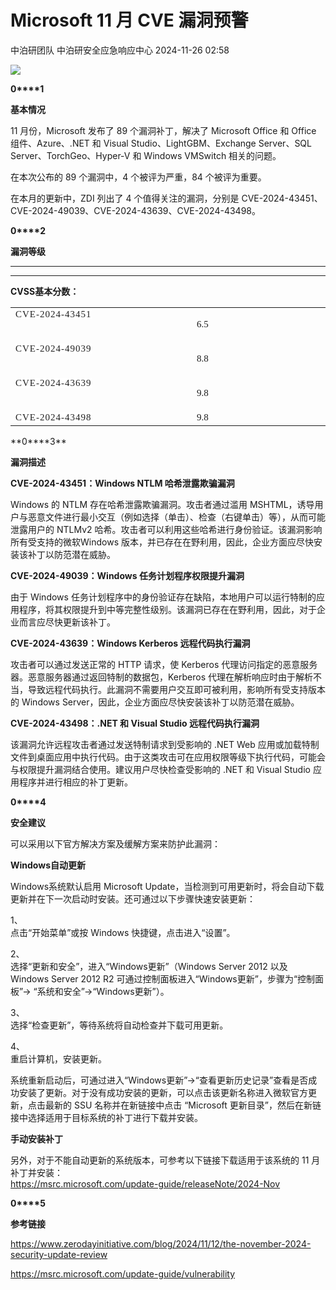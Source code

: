 #  Microsoft 11 月 CVE 漏洞预警   
中泊研团队  中泊研安全应急响应中心   2024-11-26 02:58  
  
![](https://mmbiz.qpic.cn/sz_mmbiz_png/mUaTzDpibU0vetM9X8rI8brRGOJtFHumo6iaZg1NuqiaYDiaRdOam4QRibvYKQAnaxdiaJSZXKGA1sUb1VXKjcGfojHg/640?wx_fmt=png&from=appmsg "")  
  
**0****1**  
  
  
**基本情况**  
  
11 月份，Microsoft 发布了 89 个漏洞补丁，解决了 Microsoft Office 和 Office 组件、Azure、.NET 和 Visual Studio、LightGBM、Exchange Server、SQL Server、TorchGeo、Hyper-V 和 Windows VMSwitch 相关的问题。  
  
在本次公布的 89 个漏洞中，4 个被评为严重，84 个被评为重要。  
  
在本月的更新中，ZDI 列出了 4 个值得关注的漏洞，分别是 CVE-2024-43451、CVE-2024-49039、CVE-2024-43639、CVE-2024-43498。  
  
**0****2**  
  
  
**漏洞等级**  
  
****  
****  
  
**CVSS基本分数：**  
  
<table><tbody><tr><td width="269" valign="top" style="word-break: break-all;"><section style="text-indent: 0em;"><span style="color: rgb(34, 34, 34);letter-spacing: 0.75pt;background: rgb(255, 255, 255);font-family: 宋体;font-size: 15px;">CVE-2024-43451</span></section></td><td width="269" valign="top" style="word-break: break-all;"><p style="text-indent: 2em;"><span style="font-family: 宋体;font-size: 15px;">  6.5</span></p></td></tr><tr><td width="269" valign="top" style="word-break: break-all;"><section style="text-indent: 0em;"><span style="color: rgb(34, 34, 34);letter-spacing: 0.75pt;background: rgb(255, 255, 255);font-family: 宋体;font-size: 15px;">CVE-2024-49039</span></section></td><td width="269" valign="top" style="word-break: break-all;"><p style="text-indent: 2em;"><span style="font-family: 宋体;font-size: 15px;">  8.8</span></p></td></tr><tr><td width="269" valign="top" style="word-break: break-all;"><section style="text-indent: 0em;"><span style="color: rgb(34, 34, 34);letter-spacing: 0.75pt;background: rgb(255, 255, 255);font-family: 宋体;font-size: 15px;">CVE-2024-43639</span></section></td><td width="269" valign="top" style="word-break: break-all;"><p style="text-indent: 2em;"><span style="font-family: 宋体;font-size: 15px;">  9.8</span></p></td></tr><tr><td width="269" valign="top" style="word-break: break-all;"><section style="text-indent: 0em;"><span style="color: rgb(34, 34, 34);letter-spacing: 0.75pt;background: rgb(255, 255, 255);font-family: 宋体;font-size: 15px;">CVE-2024-43498</span></section></td><td width="269" valign="top" style="word-break: break-all;"><section style="text-indent: 2em;"><span style="font-family: 宋体;font-size: 15px;">  9.8</span></section></td></tr></tbody></table>  
**0****3**  
  
  
**漏洞描述**  
  
**CVE-2024-43451：Windows NTLM 哈希泄露欺骗漏洞**  
  
Windows 的 NTLM 存在哈希泄露欺骗漏洞。攻击者通过滥用 MSHTML，诱导用户与恶意文件进行最小交互（例如选择（单击）、检查（右键单击）等），从而可能泄露用户的 NTLMv2 哈希。攻击者可以利用这些哈希进行身份验证。该漏洞影响所有受支持的微软Windows 版本，并已存在在野利用，因此，企业方面应尽快安装该补丁以防范潜在威胁。  
  
  
**CVE-2024-49039：Windows 任务计划程序权限提升漏洞**  
  
由于 Windows 任务计划程序中的身份验证存在缺陷，本地用户可以运行特制的应用程序，将其权限提升到中等完整性级别。该漏洞已存在在野利用，因此，对于企业而言应尽快更新该补丁。  
  
  
**CVE-2024-43639：Windows Kerberos 远程代码执行漏洞**  
  
攻击者可以通过发送正常的 HTTP 请求，使 Kerberos 代理访问指定的恶意服务器。恶意服务器通过返回特制的数据包，Kerberos 代理在解析响应时由于解析不当，导致远程代码执行。此漏洞不需要用户交互即可被利用，影响所有受支持版本的 Windows Server，因此，企业方面应尽快安装该补丁以防范潜在威胁。  
  
  
**CVE-2024-43498：.NET 和 Visual Studio 远程代码执行漏洞**  
  
该漏洞允许远程攻击者通过发送特制请求到受影响的 .NET Web 应用或加载特制文件到桌面应用中执行代码。由于这类攻击可在应用权限等级下执行代码，可能会与权限提升漏洞结合使用。建议用户尽快检查受影响的 .NET 和 Visual Studio 应用程序并进行相应的补丁更新。  
  
**0****4**  
  
  
**安全建议**  
  
可以采用以下官方解决方案及缓解方案来防护此漏洞：  
  
**Windows自动更新**  
  
Windows系统默认启用 Microsoft Update，当检测到可用更新时，将会自动下载更新并在下一次启动时安装。还可通过以下步骤快速安装更新：  
  
1、  
点击“开始菜单”或按 Windows 快捷键，点击进入“设置”。  
  
2、  
选择“更新和安全”，进入“Windows更新”（Windows Server 2012 以及 Windows Server 2012 R2 可通过控制面板进入“Windows更新”，步骤为“控制面板”-> “系统和安全”->“Windows更新”）。  
  
3、  
选择“检查更新”，等待系统将自动检查并下载可用更新。  
  
4、  
重启计算机，安装更新。  
  
系统重新启动后，可通过进入“Windows更新”->“查看更新历史记录”查看是否成功安装了更新。对于没有成功安装的更新，可以点击该更新名称进入微软官方更新，点击最新的 SSU 名称并在新链接中点击 “Microsoft 更新目录”，然后在新链接中选择适用于目标系统的补丁进行下载并安装。  
  
**手动安装补丁**  
  
另外，对于不能自动更新的系统版本，可参考以下链接下载适用于该系统的 11 月补丁并安装：  
https://msrc.microsoft.com/update-guide/releaseNote/2024-Nov  
  
**0****5**  
  
  
**参考链接**  
  
https://www.zerodayinitiative.com/blog/2024/11/12/the-november-2024-security-update-review  
  
https://msrc.microsoft.com/update-guide/vulnerability  
  
